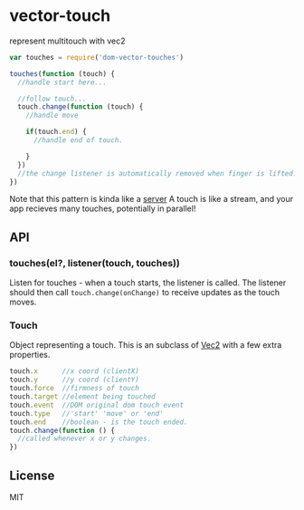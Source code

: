 # vector-touch

represent multitouch with vec2

``` js
var touches = require('dom-vector-touches')

touches(function (touch) {
  //handle start here...

  //follow touch...
  touch.change(function (touch) {
    //handle move

    if(touch.end) {
      //handle end of touch.

    }
  })
  //the change listener is automatically removed when finger is lifted!
})
```

Note that this pattern is kinda like a
[server](http://nodejs.org/api/net.html#net_net_createserver_options_connectionlistener)
A touch is like a stream, and your app recieves many touches,
potentially in parallel!

## API

### touches(el?, listener(touch, touches))

Listen for touches - when a touch starts, the listener is called.
The listener should then call `touch.change(onChange)` to receive
updates as the touch moves.

### Touch 

Object representing a touch. This is an subclass of
[Vec2](https://github.com/tmpvar/vec2.js) with a few extra properties.

``` js
touch.x      //x coord (clientX)
touch.y      //y coord (clientY)
touch.force  //firmness of touch
touch.target //element being touched
touch.event  //DOM original dom touch event
touch.type   //'start' 'move' or 'end'
touch.end    //boolean - is the touch ended.
touch.change(function () {
  //called whenever x or y changes.
})
```

## License

MIT
